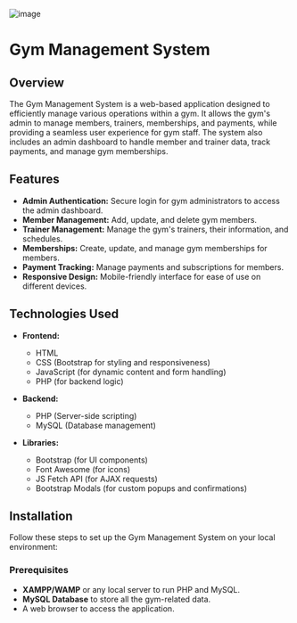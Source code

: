 ![image](https://github.com/user-attachments/assets/cf7d0729-3d26-4261-a49b-31949e58bf37)

# Gym Management System

## Overview

The Gym Management System is a web-based application designed to efficiently manage various operations within a gym. It allows the gym's admin to manage members, trainers, memberships, and payments, while providing a seamless user experience for gym staff. The system also includes an admin dashboard to handle member and trainer data, track payments, and manage gym memberships.

## Features

- **Admin Authentication:** Secure login for gym administrators to access the admin dashboard.
- **Member Management:** Add, update, and delete gym members.
- **Trainer Management:** Manage the gym's trainers, their information, and schedules.
- **Memberships:** Create, update, and manage gym memberships for members.
- **Payment Tracking:** Manage payments and subscriptions for members.
- **Responsive Design:** Mobile-friendly interface for ease of use on different devices.

## Technologies Used

- **Frontend:**
  - HTML
  - CSS (Bootstrap for styling and responsiveness)
  - JavaScript (for dynamic content and form handling)
  - PHP (for backend logic)
  
- **Backend:**
  - PHP (Server-side scripting)
  - MySQL (Database management)

- **Libraries:**
  - Bootstrap (for UI components)
  - Font Awesome (for icons)
  - JS Fetch API (for AJAX requests)
  - Bootstrap Modals (for custom popups and confirmations)

## Installation

Follow these steps to set up the Gym Management System on your local environment:

### Prerequisites

- **XAMPP/WAMP** or any local server to run PHP and MySQL.
- **MySQL Database** to store all the gym-related data.
- A web browser to access the application.

